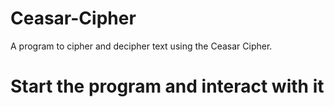# Ceasar-Cipher
A program to cipher and decipher text using the Ceasar Cipher.

# Start the program and interact with it
